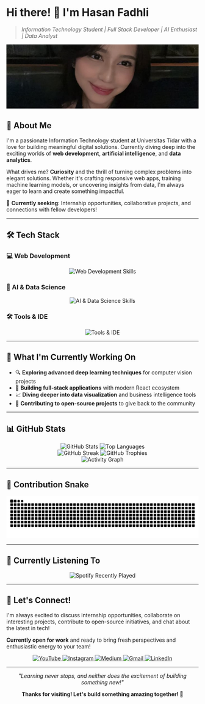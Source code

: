 # Hi there! 👋 I'm Hasan Fadhli

> *Information Technology Student | Full Stack Developer | AI Enthusiast | Data Analyst*

![kath](head/kath.jpg)

## 🚀 About Me

I'm a passionate Information Technology student at Universitas Tidar with a love for building meaningful digital solutions. Currently diving deep into the exciting worlds of **web development**, **artificial intelligence**, and **data analytics**.

What drives me? **Curiosity** and the thrill of turning complex problems into elegant solutions. Whether it's crafting responsive web apps, training machine learning models, or uncovering insights from data, I'm always eager to learn and create something impactful.

🎯 **Currently seeking**: Internship opportunities, collaborative projects, and connections with fellow developers!

---

## 🛠️ Tech Stack

### 💻 Web Development
<div align="center">
  <img src="https://skillicons.dev/icons?i=html,css,js,ts,react,nextjs,nodejs,express,tailwind,mongodb,mysql,firebase,git,github,postman,vite,prisma,vercel" alt="Web Development Skills" />
</div>

### 🤖 AI & Data Science
<div align="center">
  <img src="https://skillicons.dev/icons?i=py,pytorch,tensorflow,opencv,postgres,sqlite" alt="AI & Data Science Skills" />
</div>

### 🛠️ Tools & IDE
<div align="center">
  <img src="https://skillicons.dev/icons?i=vscode,githubactions,notion" alt="Tools & IDE" />
</div>

---

## 🌱 What I'm Currently Working On

- 🔍 **Exploring advanced deep learning techniques** for computer vision projects
- 🚀 **Building full-stack applications** with modern React ecosystem
- 📈 **Diving deeper into data visualization** and business intelligence tools
- 🤝 **Contributing to open-source projects** to give back to the community

---

## 📊 GitHub Stats

<div align="center">
  <img src="https://github-readme-stats.vercel.app/api?username=fadelveria&hide_title=false&hide_rank=false&show_icons=true&include_all_commits=true&count_private=true&disable_animations=false&theme=radical&locale=en&hide_border=false" height="150" alt="GitHub Stats" />
  <img src="https://github-readme-stats.vercel.app/api/top-langs?username=fadelveria&locale=en&hide_title=false&layout=compact&card_width=320&langs_count=5&theme=radical&hide_border=false" height="150" alt="Top Languages" />
</div>

<div align="center">
  <img src="https://streak-stats.demolab.com?user=fadelveria&locale=en&mode=daily&theme=radical&hide_border=false&border_radius=5" height="150" alt="GitHub Streak" />
  <img src="https://github-profile-trophy.vercel.app?username=fadelveria&theme=radical&column=-1&row=1&margin-w=8&margin-h=8&no-bg=false&no-frame=false" height="150" alt="GitHub Trophies" />
</div>

<div align="center">
  <img src="https://github-readme-activity-graph.vercel.app/graph?username=fadelveria&radius=16&theme=radical&area=true" height="300" alt="Activity Graph" />
</div>

---

## 🐍 Contribution Snake

<div align="center">
  <img src="https://raw.githubusercontent.com/fadelveria/fadelveria/output/snake.svg" alt="Snake Animation" />
</div>

---

## 🎵 Currently Listening To

<div align="center">
  <img src="https://spotify-recently-played-readme.vercel.app/api?user=31kwrjaxhcc6aqj6r5nzfghv52s4&count=5&unique=true" alt="Spotify Recently Played" />
</div>

---

## 🤝 Let's Connect!

I'm always excited to discuss internship opportunities, collaborate on interesting projects, contribute to open-source initiatives, and chat about the latest in tech!

**Currently open for work** and ready to bring fresh perspectives and enthusiastic energy to your team!

<div align="center">
  <a href="https://www.youtube.com/@faveria77" target="_blank">
    <img src="https://raw.githubusercontent.com/maurodesouza/profile-readme-generator/master/src/assets/icons/social/youtube/default.svg" width="52" height="40" alt="YouTube" />
  </a>
  <a href="https://www.instagram.com/faveria_/" target="_blank">
    <img src="https://raw.githubusercontent.com/maurodesouza/profile-readme-generator/master/src/assets/icons/social/instagram/default.svg" width="52" height="40" alt="Instagram" />
  </a>
  <a href="https://medium.com/@hasanfadhli699" target="_blank">
    <img src="https://raw.githubusercontent.com/maurodesouza/profile-readme-generator/master/src/assets/icons/social/medium/default.svg" width="52" height="40" alt="Medium" />
  </a>
  <a href="mailto:hasanfadhli699@gmail.com" target="_blank">
    <img src="https://raw.githubusercontent.com/maurodesouza/profile-readme-generator/master/src/assets/icons/social/gmail/default.svg" width="52" height="40" alt="Gmail" />
  </a>
  <a href="#" target="_blank">
    <img src="https://raw.githubusercontent.com/maurodesouza/profile-readme-generator/master/src/assets/icons/social/linkedin/default.svg" width="52" height="40" alt="LinkedIn" />
  </a>
</div>

---

<div align="center">
  <i>"Learning never stops, and neither does the excitement of building something new!"</i>
  
  **Thanks for visiting! Let's build something amazing together! 🚀**
</div>